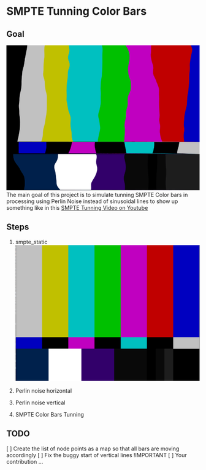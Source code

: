 # SMPTE Tunning Color Bars

## Goal
![smpte tunning](../img/smpte_color_bars_tunning.gif "Tunning SMPTE")
The main goal of this project is to simulate tunning SMPTE Color bars in processing
using Perlin Noise instead of sinusoidal lines to show up something like in this
[SMPTE Tunning Video on Youtube](https://www.youtube.com/watch?v=GaqYKpsQCOo)

## Steps
1. smpte_static
![smpte static](../img/smpte_color_bars.png "Static SMPTE")

2. Perlin noise horizontal
3. Perlin noise vertical
4. SMPTE Color Bars Tunning

## TODO
[ ] Create the list of node points as a map so that all bars are moving accordingly
[ ] Fix the buggy start of vertical lines !IMPORTANT
[ ] Your contribution ... 
